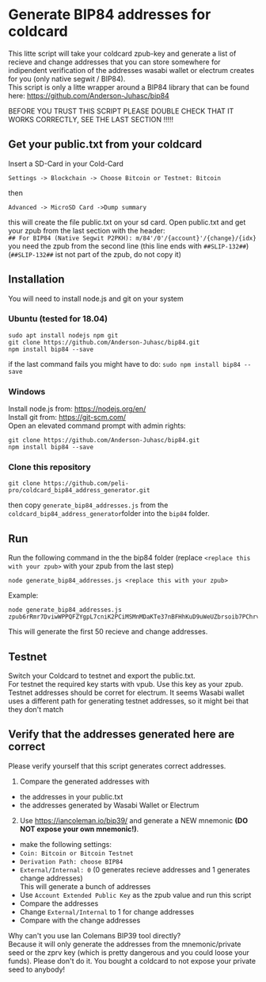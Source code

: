 # Generate BIP84 addresses for coldcard
This litte script will take your coldcard zpub-key and generate a list of recieve and change addresses that you can store somewhere for indipendent verification of the addresses wasabi wallet or electrum creates for you (only native segwit / BIP84).  
This script is only a litte wrapper around a BIP84 library that can be found here: https://github.com/Anderson-Juhasc/bip84

BEFORE YOU TRUST THIS SCRIPT PLEASE DOUBLE CHECK THAT IT WORKS CORRECTLY, SEE THE LAST SECTION !!!!!

## Get your public.txt from your coldcard
Insert a SD-Card in your Cold-Card    
```
Settings -> Blockchain -> Choose Bitcoin or Testnet: Bitcoin
```
then 
```
Advanced -> MicroSD Card ->Dump summary
```
this will create the file public.txt on your sd card. 
Open public.txt and get your zpub from the last section with the header:  
`## For BIP84 (Native Segwit P2PKH): m/84'/0'/{account}'/{change}/{idx}`  
you need the zpub from the second line (this line ends with `##SLIP-132##`)  
(`##SLIP-132##` ist not part of the zpub, do not copy it)

## Installation
You will need to install node.js and git on your system
### Ubuntu (tested for 18.04)
```
sudo apt install nodejs npm git  
git clone https://github.com/Anderson-Juhasc/bip84.git
npm install bip84 --save
```     
if the last command fails you might have to do: `sudo npm install bip84 --save`
### Windows
Install node.js from: https://nodejs.org/en/  
Install git from: https://git-scm.com/  
Open an elevated command prompt with admin rights:  
```
git clone https://github.com/Anderson-Juhasc/bip84.git  
npm install bip84 --save  
 ```
### Clone this repository  
```
git clone https://github.com/peli-pro/coldcard_bip84_address_generator.git
```
then copy `generate_bip84_addresses.js` from the `coldcard_bip84_address_generator`folder into the `bip84` folder.


## Run
Run the following command in the the bip84 folder (replace `<replace this with your zpub>` with your zpub from the last step)  
```
node generate_bip84_addresses.js <replace this with your zpub>
``` 
Example:  
```
node generate_bip84_addresses.js zpub6rRmr7DviwWPPQFZYgpL7cniK2PCiMSMnMDaKTe37nBFHhKuD9uWeUZbrsoib7PChrvmNiw5uoAyamAFmioZx3uo2BVTKHi6YCRJUhZGHAz  
```
This will generate the first 50 recieve and change addresses.

## Testnet
Switch your Coldcard to testnet and export the public.txt.  
For testnet the required key starts with vpub. Use this key as your zpub.
Testnet addresses should be corret for electrum.
It seems Wasabi wallet uses a different path for generating testnet addresses, so it might bei that they don't match


## Verify that the addresses generated here are correct
Please verify yourself that this script generates correct addresses.
1. Compare the generated addresses with  
  * the addresses in your public.txt 
  * the addresses generated by Wasabi Wallet or Electrum
2. Use https://iancoleman.io/bip39/ and generate a NEW mnemonic **(DO NOT expose your own mnemonic!)**.
  * make the following settings:
  * `Coin: Bitcoin or Bitcoin Testnet`
  * `Derivation Path: choose BIP84`
  * `External/Internal: 0` (0 generates recieve addresses and 1 generates change addresses)  
  This will generate a bunch of addresses
  * Use `Account Extended Public Key` as the zpub value and run this script
  * Compare the addresses
  * Change `External/Internal` to 1 for change addresses
  * Compare with the change addresses
 
 
Why can't you use Ian Colemans BIP39 tool directly?  
Because it will only generate the addresses from the mnemonic/private seed or the zprv key (which is pretty dangerous and you could loose your funds). Please don't do it. You bought a coldcard to not expose your private seed to anybody!
